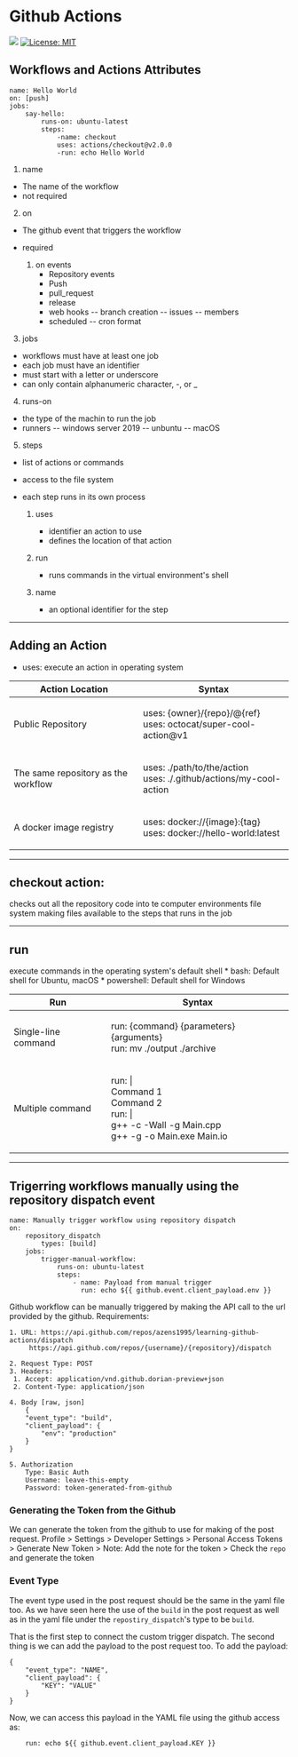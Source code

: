# Github Actions
![](https://github.com/azens1995/learning-github-actions/workflows/first/badge.svg) [![License: MIT](https://img.shields.io/badge/License-MIT-yellow.svg)](https://opensource.org/licenses/MIT)

## Workflows and Actions Attributes

```
name: Hello World
on: [push]
jobs:
    say-hello:
        runs-on: ubuntu-latest
        steps:
            -name: checkout
            uses: actions/checkout@v2.0.0
            -run: echo Hello World
```
1. name
- The name of the workflow
- not required

2. on
- The github event that triggers the workflow
- required

    1. on events
        - Repository events
        - Push
        - pull_request
        - release
        - web hooks
            -- branch creation
            -- issues
            -- members
        - scheduled
            -- cron format

3. jobs
- workflows must have at least one job
- each job must have an identifier
- must start with a letter or underscore
- can only contain alphanumeric character, -, or _

4. runs-on
- the type of the machin to run the job
- runners
    -- windows server 2019
    -- unbuntu
    -- macOS

5. steps
- list of actions or commands
- access to the file system
- each step runs in its own process

    1. uses
        - identifier an action to use
        - defines the location of that action

    2. run
        - runs commands in the virtual environment's shell

    3. name
        - an optional identifier for the step

---
## Adding an Action
* uses: execute an action in operating system

| Action Location | Syntax |
| --- | --- |
| Public Repository | <p>uses: {owner}/{repo}/@{ref}<br>uses: octocat/super-cool-action@v1</p> |
| The same repository as the workflow | <p>uses: ./path/to/the/action<br>uses: ./.github/actions/my-cool-action</p> |
| A docker image registry | <p>uses: docker://{image}:{tag}<br>uses: docker://hello-world:latest</p> |

---

## checkout action:
checks out all the repository code into te  computer environments file system making files available to the 
steps that runs in the job

---

## run
execute commands in the operating system's default shell
    * bash: Default shell for Ubuntu, macOS
    * powershell: Default shell for Windows

| Run | Syntax |
| --- | ---    |
| Single-line command | <p>run: {command} {parameters} {arguments}</br>run: mv ./output ./archive</p> |
| Multiple command    | <p>run: &#124;</br>Command 1</br>Command 2</br>run: &#124;</br>g++ -c -Wall -g Main.cpp<br>g++ -g -o Main.exe Main.io</p> |

-----

## Trigerring workflows manually using the repository dispatch event

```
name: Manually trigger workflow using repository dispatch
on:
    repository_dispatch
        types: [build]
    jobs:
        trigger-manual-workflow:
            runs-on: ubuntu-latest
            steps:
                - name: Payload from manual trigger
                  run: echo ${{ github.event.client_payload.env }}
```

Github workflow can be manually triggered by making the API call to the url provided by the github.
Requirements:
```
1. URL: https://api.github.com/repos/azens1995/learning-github-actions/dispatch
     https://api.github.com/repos/{username}/{repository}/dispatch

2. Request Type: POST
3. Headers:
 1. Accept: application/vnd.github.dorian-preview+json
 2. Content-Type: application/json

4. Body [raw, json]
    {
	"event_type": "build",
	"client_payload": {
		"env": "production"
	}
}

5. Authorization
    Type: Basic Auth
    Username: leave-this-empty
    Password: token-generated-from-github
```

### Generating the Token from the Github
We can generate the token from the github to use for making of the post request.
Profile 
    > Settings 
        > Developer Settings 
            > Personal Access Tokens 
                > Generate New Token
                    > Note: Add the note for the token
                    > Check the `repo` and generate the token

### Event Type
The event type used in the post request should be the same in the yaml file too.
As we have seen here the use of the `build` in the post request as well as in the yaml file under the `repostiry_dispatch`'s type to be `build`.

That is the first step to connect the custom trigger dispatch.
The second thing is we can add the payload to the post request too. To add the payload: </br>
```
{
    "event_type": "NAME",
    "client_payload": {
        "KEY": "VALUE"
    }
}
```

Now, we can access this payload in the YAML file using the github access as: </br>
```
    run: echo ${{ github.event.client_payload.KEY }}
```

